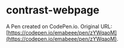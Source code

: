 # contrast-webpage

A Pen created on CodePen.io. Original URL: [https://codepen.io/emabeee/pen/zYWqaoM](https://codepen.io/emabeee/pen/zYWqaoM).

